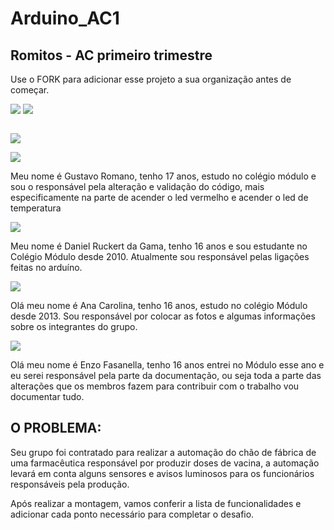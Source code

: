 # Arduino_AC1
## Romitos - AC primeiro trimestre 

Use o FORK para adicionar esse projeto a sua organização antes de começar.

![](https://img.shields.io/github/forks/Leoruiz197/Arduino_AC1)
![](https://img.shields.io/github/stars/Leoruiz197/Arduino_AC1)

![]()

![](https://github.com/Romitos-3EMRB/Arduino_AC1/blob/main/Arduino%20AC1.png)

![](https://github.com/Romitos-3EMRB/Arduino_AC1/blob/4adf864035dca1cad0b5b23c928bdeae8b91fdd9/Gustavo%20Romano.JPG)

Meu nome é Gustavo Romano, tenho 17 anos, estudo no colégio módulo e sou o responsável pela alteração e validação do código, mais especificamente na parte de acender o led vermelho e acender o led de temperatura

![](https://github.com/Romitos-3EMRB/Arduino_AC1/blob/9919fbb0552703571fe1c7d1f7d660e1656ff2f5/Daniel%20Ruckert%20.JPG)

Meu nome é Daniel Ruckert da Gama, tenho 16 anos e sou estudante no Colégio Módulo desde 2010. Atualmente sou responsável pelas ligações feitas no arduíno.

![](https://github.com/Romitos-3EMRB/Arduino_AC1/blob/9919fbb0552703571fe1c7d1f7d660e1656ff2f5/Ana%20Carolina%20.JPEG)

Olá meu nome é Ana Carolina, tenho 16 anos, estudo no colégio Módulo desde 2013. Sou responsável por colocar as fotos e algumas informações sobre os integrantes do grupo.

![](https://github.com/Romitos-3EMRB/Arduino_AC1/blob/9919fbb0552703571fe1c7d1f7d660e1656ff2f5/Enzo%20Fasanella%20.JPG)

Olá meu nome é Enzo Fasanella, tenho 16 anos entrei no Módulo esse ano e eu serei responsável pela parte da documentação, ou seja toda a parte das alterações que os membros fazem para contribuir com o trabalho vou documentar tudo.


## **O PROBLEMA:** 

Seu grupo foi contratado para realizar a automação do chão de fábrica de uma farmacêutica responsável por produzir doses de vacina, a automação levará em conta alguns sensores e avisos luminosos para os funcionários responsáveis pela produção.

Após realizar a montagem, vamos conferir a lista de funcionalidades e adicionar cada ponto necessário para completar o desafio.

